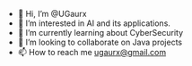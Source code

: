 - 👋 Hi, I’m @UGaurx
- 👀 I’m interested in AI and its applications.
- 🌱 I’m currently learning about CyberSecurity 
- 💞️ I’m looking to collaborate on Java projects
- 📫 How to reach me ugaurx@gmail.com

<!---
U-Gaur/U-Gaur is a ✨ special ✨ repository because its `README.md` (this file) appears on your GitHub profile.
You can click the Preview link to take a look at your changes.
--->
